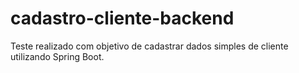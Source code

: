# cadastro-cliente-backend
Teste realizado com objetivo de cadastrar dados simples de cliente utilizando Spring Boot.

